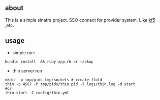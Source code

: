 ## about

This is a simple sinatra project. SSO connect for provider system. Like  [kf5](http://www.kf5.com/v1api/single_sign_on/) ,etc.

## usage

* simple run:
```
bundle install  && ruby app.rb or rackup
```

* thin server run
```
mkdir -p tmp/pids tmp/sockets # create flold
thin -p 4567 -P tmp/pids/thin.pid -l logs/thin.log -d start
#or
thin start -C config/thin.yml
```